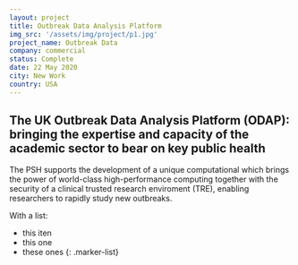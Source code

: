```yaml
---
layout: project
title: Outbreak Data Analysis Platform
img_src: '/assets/img/project/p1.jpg'
project_name: Outbreak Data
company: commercial
status: Complete
date: 22 May 2020
city: New Work
country: USA
---
```


## The UK Outbreak Data Analysis Platform (ODAP): bringing the expertise and capacity of the academic sector to bear on key public health

The PSH supports the development of a unique computational which brings the power of world-class high-performance computing together with the security of a clinical trusted research enviroment (TRE), enabling researchers to rapidly study new outbreaks. 

With a list:

- this iten
- this one
- these ones
{: .marker-list}
